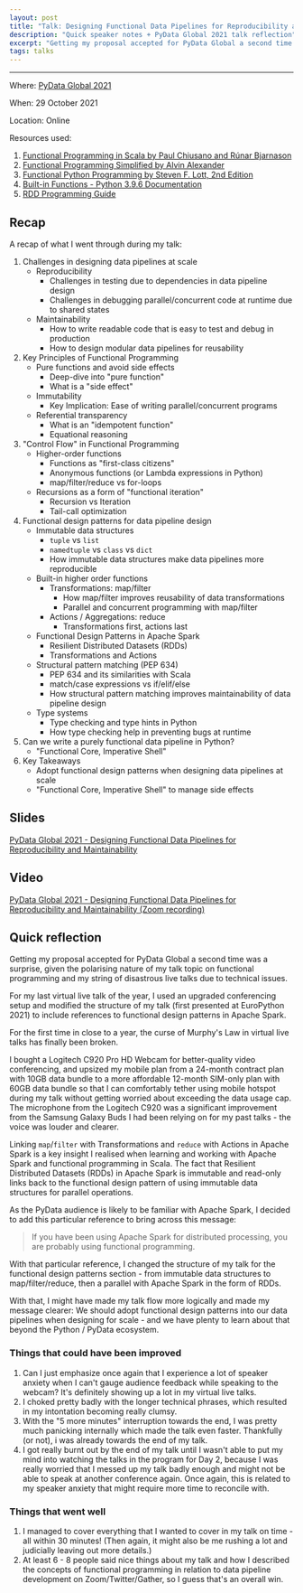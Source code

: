 ```yaml
---
layout: post
title: "Talk: Designing Functional Data Pipelines for Reproducibility and Maintainability (PyData Global 2021)"
description: "Quick speaker notes + PyData Global 2021 talk reflection"
excerpt: "Getting my proposal accepted for PyData Global a second time was a surprise, given the polarising nature of my talk topic on functional programming and my string of disastrous live talks due to technical issues. For my last virtual live talk of the year, I used an upgraded conferencing setup and modified the structure of my talk to include references to functional design patterns in Apache Spark. For the first time in close to a year, the curse of Murphy's Law in virtual live talks is finally broken."
tags: talks
---
```

---
Where: [PyData Global 2021](https://pydata.org/global2021/schedule/presentation/7/designing-functional-data-pipelines-for-reproducibility-and-maintainability/)

When: 29 October 2021

Location: Online

Resources used:
1. [Functional Programming in Scala by Paul Chiusano and Rúnar Bjarnason](https://www.amazon.com/Functional-Programming-Scala-Paul-Chiusano/dp/1617290653)
2. [Functional Programming Simplified by Alvin Alexander](https://fpsimplified.com/)
3. [Functional Python Programming by Steven F. Lott, 2nd Edition](https://www.amazon.com/Functional-Python-Programming-programming-built-dp-1788627067/dp/1788627067/ref=dp_ob_title_bk)
4. [Built-in Functions - Python 3.9.6 Documentation](https://docs.python.org/3/library/functions.html#map)
5. [RDD Programming Guide](https://spark.apache.org/docs/latest/rdd-programming-guide.html)

## Recap

A recap of what I went through during my talk:

1. Challenges in designing data pipelines at scale
	- Reproducibility
        - Challenges in testing due to dependencies in data pipeline design
        - Challenges in debugging parallel/concurrent code at runtime due to shared states
	- Maintainability
        - How to write readable code that is easy to test and debug in production
        - How to design modular data pipelines for reusability
2. Key Principles of Functional Programming
	- Pure functions and avoid side effects
        - Deep-dive into "pure function"
        - What is a "side effect"
	- Immutability
        - Key Implication: Ease of writing parallel/concurrent programs
    - Referential transparency
        - What is an "idempotent function"
        - Equational reasoning
3. "Control Flow" in Functional Programming
	- Higher-order functions
        - Functions as "first-class citizens"
        - Anonymous functions (or Lambda expressions in Python)
        - map/filter/reduce vs for-loops
	- Recursions as a form of "functional iteration"
        - Recursion vs Iteration
        - Tail-call optimization
4. Functional design patterns for data pipeline design
	- Immutable data structures
        - `tuple` vs `list`
        - `namedtuple` vs `class` vs `dict`
        - How immutable data structures make data pipelines more reproducible
    - Built-in higher order functions
        - Transformations: map/filter
            - How map/filter improves reusability of data transformations
            - Parallel and concurrent programming with map/filter
        - Actions / Aggregations: reduce
            - Transformations first, actions last
    - Functional Design Patterns in Apache Spark
        - Resilient Distributed Datasets (RDDs)
        - Transformations and Actions
	- Structural pattern matching (PEP 634)
        - PEP 634 and its similarities with Scala
        - match/case expressions vs if/elif/else
        - How structural pattern matching improves maintainability of data pipeline design
	- Type systems
        - Type checking and type hints in Python
        -  How type checking help in preventing bugs at runtime		
5. Can we write a purely functional data pipeline in Python?
	- "Functional Core, Imperative Shell"
6. Key Takeaways
    - Adopt functional design patterns when designing data pipelines at scale
    - "Functional Core, Imperative Shell" to manage side effects

## Slides

[PyData Global 2021 - Designing Functional Data Pipelines for Reproducibility and Maintainability](https://bit.ly/pg2021-design-fp-data)

## Video

[PyData Global 2021 - Designing Functional Data Pipelines for Reproducibility and Maintainability (Zoom recording)](https://bit.ly/pg2021-design-fp-data-video)

## Quick reflection

Getting my proposal accepted for PyData Global a second time was a surprise, given the polarising nature of my talk topic on functional programming and my string of disastrous live talks due to technical issues. 

For my last virtual live talk of the year, I used an upgraded conferencing setup and modified the structure of my talk (first presented at EuroPython 2021) to include references to functional design patterns in Apache Spark.

For the first time in close to a year, the curse of Murphy's Law in virtual live talks has finally been broken.

I bought a Logitech C920 Pro HD Webcam for better-quality video conferencing, and upsized my mobile plan from a 24-month contract plan with 10GB data bundle to a more affordable 12-month SIM-only plan with 60GB data bundle so that I can comfortably tether using mobile hotspot during my talk without getting worried about exceeding the data usage cap. The microphone from the Logitech C920 was a significant improvement from the Samsung Galaxy Buds I had been relying on for my past talks - the voice was louder and clearer.

Linking `map`/`filter` with Transformations and `reduce` with Actions in Apache Spark is a key insight I realised when learning and working with Apache Spark and functional programming in Scala. The fact that Resilient Distributed Datasets (RDDs) in Apache Spark is immutable and read-only links back to the functional design pattern of using immutable data structures for parallel operations.

As the PyData audience is likely to be familiar with Apache Spark, I decided to add this particular reference to bring across this message:

> If you have been using Apache Spark for distributed processing, you are probably using functional programming.

With that particular reference, I changed the structure of my talk for the functional design patterns section - from immutable data structures to map/filter/reduce, then a parallel with Apache Spark in the form of RDDs.

With that, I might have made my talk flow more logically and made my message clearer: We should adopt functional design patterns into our data pipelines when designing for scale - and we have plenty to learn about that beyond the Python / PyData ecosystem.

### Things that could have been improved

1. Can I just emphasize once again that I experience a lot of speaker anxiety when I can't gauge audience feedback while speaking to the webcam? It's definitely showing up a lot in my virtual live talks.
2. I choked pretty badly with the longer technical phrases, which resulted in my intontation becoming really clumsy.
3. With the "5 more minutes" interruption towards the end, I was pretty much panicking internally which made the talk even faster. Thankfully (or not), i was already towards the end of my talk.
4. I got really burnt out by the end of my talk until I wasn't able to put my mind into watching the talks in the program for Day 2, because I was really worried that I messed up my talk badly enough and might not be able to speak at another conference again. Once again, this is related to my speaker anxiety that might require more time to reconcile with.

### Things that went well

1. I managed to cover everything that I wanted to cover in my talk on time - all within 30 minutes! (Then again, it might also be me rushing a lot and judicially leaving out more details.)
2. At least 6 - 8 people said nice things about my talk and how I described the concepts of functional programming in relation to data pipeline development on Zoom/Twitter/Gather, so I guess that's an overall win.